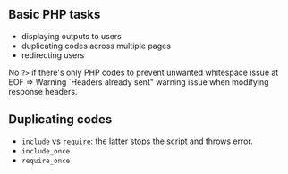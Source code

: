 ## Basic PHP tasks
- displaying outputs to users
- duplicating codes across multiple pages
- redirecting users

No `?>` if there's only PHP codes to prevent unwanted whitespace issue at EOF => Warning `Headers already sent" warning issue when modifying response headers.

## Duplicating codes
- `include` vs `require`: the latter stops the script and throws error.
- `include_once`
- `require_once`
